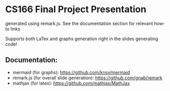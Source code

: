 # CS166 Final Project Presentation
generated using remark.js. See the documentation section for relevant how-to links

Supports both LaTex and graphs generation right in the slides generating code!

## Documentation:
- mermaid (for graphs): https://github.com/knsv/mermaid
- remark.js (for overall slide generation): https://github.com/gnab/remark
- mathjax (for latex): https://github.com/mathjax/MathJax
